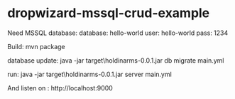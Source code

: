 dropwizard-mssql-crud-example
=============================

Need MSSQL database:
	database: hello-world
	user: hello-world
	pass: 1234

Build:
	mvn package

database update:
	java -jar target\holdinarms-0.0.1.jar db migrate main.yml
	
run:
	java -jar target\holdinarms-0.0.1.jar server main.yml
	

And listen on :
	http://localhost:9000
